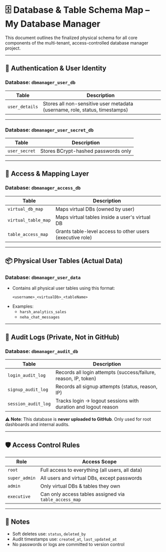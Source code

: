 
# 🗄️ Database & Table Schema Map – My Database Manager

This document outlines the finalized physical schema for all core components of the multi-tenant, access-controlled database manager project.

---

## 🔐 Authentication & User Identity

### Database: `dbmanager_user_db`

| Table          | Description                          |
|----------------|--------------------------------------|
| `user_details` | Stores all non-sensitive user metadata (username, role, status, timestamps) |

---

### Database: `dbmanager_user_secret_db`

| Table         | Description                        |
|---------------|------------------------------------|
| `user_secret` | Stores BCrypt-hashed passwords only |

---

## 🧠 Access & Mapping Layer

### Database: `dbmanager_access_db`

| Table               | Description                                      |
|---------------------|--------------------------------------------------|
| `virtual_db_map`    | Maps virtual DBs (owned by user)                 |
| `virtual_table_map` | Maps virtual tables inside a user's virtual DB   |
| `table_access_map`  | Grants table-level access to other users (executive role) |

---

## 📦 Physical User Tables (Actual Data)

### Database: `dbmanager_user_data`

- Contains all physical user tables using this format:
  ```
  <username>_<virtualDb>_<tableName>
  ```
- Examples:
  - `harsh_analytics_sales`
  - `neha_chat_messages`

---

## 🧾 Audit Logs (Private, Not in GitHub)

### Database: `dbmanager_audit_db`

| Table               | Description                                                     |
|---------------------|-----------------------------------------------------------------|
| `login_audit_log`   | Records all login attempts (success/failure, reason, IP, token) |
| `signup_audit_log`  | Records all signup attempts (status, reason, IP)                |
| `session_audit_log` | Tracks login → logout sessions with duration and logout reason  |

⚠️ **Note**: This database is **never uploaded to GitHub**. Only used for root dashboards and internal audits.

---

## 🛡️ Access Control Rules

| Role        | Access Scope                                                  |
|-------------|---------------------------------------------------------------|
| `root`      | Full access to everything (all users, all data)               |
| `super_admin` | All users and virtual DBs, except passwords                 |
| `admin`     | Only virtual DBs & tables they own                            |
| `executive` | Can only access tables assigned via `table_access_map`        |

---

## 📄 Notes

- Soft deletes use: `status`, `deleted_by`
- Audit timestamps use: `created_at`, `last_updated_at`
- No passwords or logs are committed to version control

